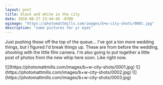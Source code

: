 ```yaml
---
layout: post
title: black and white in the city
date: 2018-08-27 23:44:45 -0700
ogimage: "https://photomattmills.com/images/b+w-city-shots/0001.jpg"
description: "some pictures for yr eyes"
---
```


Just pushing these off the top of the queue... I've got a ton more wedding things, but I figured I'd break things up. These are from before the wedding, shooting with the little film camera. I'm also going to put together a little post of photos from the new whip here soon. Like right now.

<span style="display:block;" class="center">
  ![](https://photomattmills.com/images/b+w-city-shots/0001.jpg)
<span class="caption"></span>
![](https://photomattmills.com/images/b+w-city-shots/0002.jpg)
<span class="caption"></span>
![](https://photomattmills.com/images/b+w-city-shots/0003.jpg)
<span class="caption"></span>
</span>
